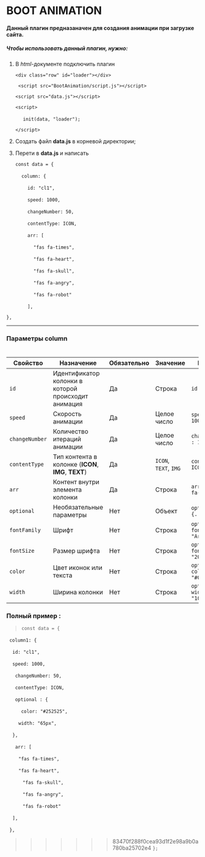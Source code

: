 # BOOT ANIMATION

#### Данный плагин предназаначен для создания анимации при загрузке сайта.

##### Чтобы использовать данный плагин, нужно:
1. В *html*-документе подключить плагин
    >
    `<div class="row" id="loader"></div>`
    >
    ` <script src="BootAnimation/script.js"></script>`
    >
    `<script src="data.js"></script>`
    >
    `<script>`
    >
    &nbsp;&nbsp;&nbsp;&nbsp; `init(data, "loader");`
    >
    `</script>`

2.  Создать файл __data.js__ в корневой директории;
3.  Перети в __data.js__ и написать
    > 
    `const data = {`
    >
    &nbsp;&nbsp;&nbsp;&nbsp;`column: {`
    >
    &nbsp;&nbsp;&nbsp;&nbsp;&nbsp;&nbsp;&nbsp;&nbsp;`id: "cl1",`
    >  
    &nbsp;&nbsp;&nbsp;&nbsp;&nbsp;&nbsp;&nbsp;&nbsp;`speed: 1000,`
    >
    &nbsp;&nbsp;&nbsp;&nbsp;&nbsp;&nbsp;&nbsp;&nbsp;`changeNumber: 50,`
    >
    &nbsp;&nbsp;&nbsp;&nbsp;&nbsp;&nbsp;&nbsp;&nbsp;`contentType: ICON,`
    >
    &nbsp;&nbsp;&nbsp;&nbsp;&nbsp;&nbsp;&nbsp;&nbsp;`arr: [`
    >
    &nbsp;&nbsp;&nbsp;&nbsp;&nbsp;&nbsp;&nbsp;&nbsp;&nbsp;&nbsp;&nbsp;&nbsp;`"fas fa-times",`
    >
    &nbsp;&nbsp;&nbsp;&nbsp;&nbsp;&nbsp;&nbsp;&nbsp;&nbsp;&nbsp;&nbsp;&nbsp;`"fas fa-heart",`
    >
    &nbsp;&nbsp;&nbsp;&nbsp;&nbsp;&nbsp;&nbsp;&nbsp;&nbsp;&nbsp;&nbsp;&nbsp;`"fas fa-skull",`
    >
    &nbsp;&nbsp;&nbsp;&nbsp;&nbsp;&nbsp;&nbsp;&nbsp;&nbsp;&nbsp;&nbsp;&nbsp;`"fas fa-angry",`
    >
    &nbsp;&nbsp;&nbsp;&nbsp;&nbsp;&nbsp;&nbsp;&nbsp;&nbsp;&nbsp;&nbsp;&nbsp;`"fas fa-robot"`
    >
    &nbsp;&nbsp;&nbsp;&nbsp;&nbsp;&nbsp;&nbsp;&nbsp;`],`
    >
`},`

--------
### Параметры column
#####
#

| Cвойство | Назначение | Oбязательно | Значение | Пример |
|----------|------------|-------------|----------|-------|
| `id`       | Идентификатор колонки в которой происходит анимация | Да | Строка | `id : "cl1",`
| `speed`    | Скорость анимации | Да | Целое число | `speed : 1000,` |
| `changeNumber` | Количество итераций анимации | Да | Целое число | `changeNumber : 10,` |
| `contentType` | Тип контента в колонке (**ICON**, **IMG**, **TEXT**) | Да | `ICON`, `TEXT`, `IMG` | `contentType: ICON` 
| `arr` | Контент внутри элемента колонки | Да | Строка | `arr: ["fas fa-skull"]`
| `optional` | Необязательные параметры | Нет | Объект | `optional : {...}` |
| `fontFamily` | Шрифт | Нет | Строка | `optional : { fontFamily: "Arial" }` |
| `fontSize` | Размер шрифта | Нет | Строка | `optional : { fontSize: "20px" }` |
| `color` | Цвет иконок или текста | Нет | Строка | `optional : { color: "#000" }` |
| `width` | Ширина колонки | Нет | Строка | `optional : { width: "100px" }`|

### Полный пример :

> `const data = {`
>
&nbsp;&nbsp;`column1: {`
>
&nbsp;&nbsp;&nbsp;&nbsp;`id: "cl1",`
>
&nbsp;&nbsp;&nbsp;&nbsp;`speed: 1000,`
>
&nbsp;&nbsp;&nbsp;&nbsp;` changeNumber: 50,`
>
&nbsp;&nbsp;&nbsp;&nbsp;` contentType: ICON,`
>
&nbsp;&nbsp;&nbsp;&nbsp;` optional : {`
>
&nbsp;&nbsp;&nbsp;&nbsp;&nbsp;&nbsp;&nbsp;&nbsp;` color: "#252525",`
>
&nbsp;&nbsp;&nbsp;&nbsp;&nbsp;&nbsp;&nbsp;&nbsp;`width: "65px",`
>
&nbsp;&nbsp;&nbsp;&nbsp;`},`
>
&nbsp;&nbsp;&nbsp;&nbsp;` arr: [`
>
&nbsp;&nbsp;&nbsp;&nbsp;&nbsp;&nbsp;&nbsp;&nbsp;`"fas fa-times",`
>
&nbsp;&nbsp;&nbsp;&nbsp;&nbsp;&nbsp;&nbsp;&nbsp;`"fas fa-heart",`
>
&nbsp;&nbsp;&nbsp;&nbsp;&nbsp;&nbsp;&nbsp;&nbsp; ` "fas fa-skull",`
>
&nbsp;&nbsp;&nbsp;&nbsp;&nbsp;&nbsp;&nbsp;&nbsp; ` "fas fa-angry",`
>
&nbsp;&nbsp;&nbsp;&nbsp;&nbsp;&nbsp;&nbsp;&nbsp; ` "fas fa-robot"`
>
&nbsp;&nbsp;&nbsp;&nbsp;`],`
>
&nbsp;&nbsp;`},`
>
>>>>>>> 83470f288f0cea93d1f2e98a9b0a780ba25702e4
`};`







